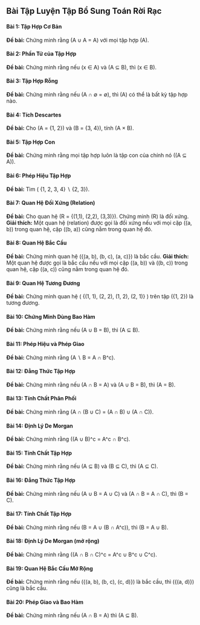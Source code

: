 ## Bài Tập Luyện Tập Bổ Sung Toán Rời Rạc

#### Bài 1: Tập Hợp Cơ Bản
**Đề bài:** Chứng minh rằng \(A ∪ A = A\) với mọi tập hợp \(A\).

#### Bài 2: Phần Tử của Tập Hợp
**Đề bài:** Chứng minh rằng nếu \(x ∈ A\) và \(A ⊆ B\), thì \(x ∈ B\).

#### Bài 3: Tập Hợp Rỗng
**Đề bài:** Chứng minh rằng nếu \(A ∩ ∅ = ∅\), thì \(A\) có thể là bất kỳ tập hợp nào.

#### Bài 4: Tích Descartes
**Đề bài:** Cho \(A = \{1, 2\}\) và \(B = \{3, 4\}\), tính \(A × B\).

#### Bài 5: Tập Hợp Con
**Đề bài:** Chứng minh rằng mọi tập hợp luôn là tập con của chính nó (\(A ⊆ A\)).

#### Bài 6: Phép Hiệu Tập Hợp
**Đề bài:** Tìm \( \{1, 2, 3, 4\} ∖ \{2, 3\}\).

#### Bài 7: Quan Hệ Đối Xứng (Relation)
**Đề bài:** Cho quan hệ \(R = \{(1,1), (2,2), (3,3)\}\). Chứng minh \(R\) là đối xứng.
**Giải thích:** Một quan hệ (relation) được gọi là đối xứng nếu với mọi cặp \((a, b)\) trong quan hệ, cặp \((b, a)\) cũng nằm trong quan hệ đó.

#### Bài 8: Quan Hệ Bắc Cầu
**Đề bài:** Chứng minh quan hệ \(\{(a, b), (b, c), (a, c)\}\) là bắc cầu.
**Giải thích:** Một quan hệ được gọi là bắc cầu nếu với mọi cặp \((a, b)\) và \((b, c)\) trong quan hệ, cặp \((a, c)\) cũng nằm trong quan hệ đó.

#### Bài 9: Quan Hệ Tương Đương
**Đề bài:** Chứng minh quan hệ \( \{(1, 1), (2, 2), (1, 2), (2, 1)\} \) trên tập \(\{1, 2\}\) là tương đương.

#### Bài 10: Chứng Minh Dùng Bao Hàm
**Đề bài:** Chứng minh rằng nếu \(A ∪ B = B\), thì \(A ⊆ B\).

#### Bài 11: Phép Hiệu và Phép Giao
**Đề bài:** Chứng minh rằng \(A ∖ B = A ∩ B^c\).

#### Bài 12: Đẳng Thức Tập Hợp
**Đề bài:** Chứng minh rằng nếu \(A ∩ B = A\) và \(A ∪ B = B\), thì \(A = B\).

#### Bài 13: Tính Chất Phân Phối
**Đề bài:** Chứng minh rằng \(A ∩ (B ∪ C) = (A ∩ B) ∪ (A ∩ C)\).

#### Bài 14: Định Lý De Morgan
**Đề bài:** Chứng minh rằng \((A ∪ B)^c = A^c ∩ B^c\).

#### Bài 15: Tính Chất Tập Hợp
**Đề bài:** Chứng minh rằng nếu \(A ⊆ B\) và \(B ⊆ C\), thì \(A ⊆ C\).

#### Bài 16: Đẳng Thức Tập Hợp
**Đề bài:** Chứng minh rằng nếu \(A ∪ B = A ∪ C\) và \(A ∩ B = A ∩ C\), thì \(B = C\).

#### Bài 17: Tính Chất Tập Hợp
**Đề bài:** Chứng minh rằng nếu \(B = A ∪ (B ∩ A^c)\), thì \(B = A ∪ B\).

#### Bài 18: Định Lý De Morgan (mở rộng)
**Đề bài:** Chứng minh rằng \((A ∩ B ∩ C)^c = A^c ∪ B^c ∪ C^c\).

#### Bài 19: Quan Hệ Bắc Cầu Mở Rộng
**Đề bài:** Chứng minh rằng nếu \(\{(a, b), (b, c), (c, d)\}\) là bắc cầu, thì \(\{(a, d)\}\) cũng là bắc cầu.

#### Bài 20: Phép Giao và Bao Hàm
**Đề bài:** Chứng minh rằng nếu \(A ∩ B = A\) thì \(A ⊆ B\).

